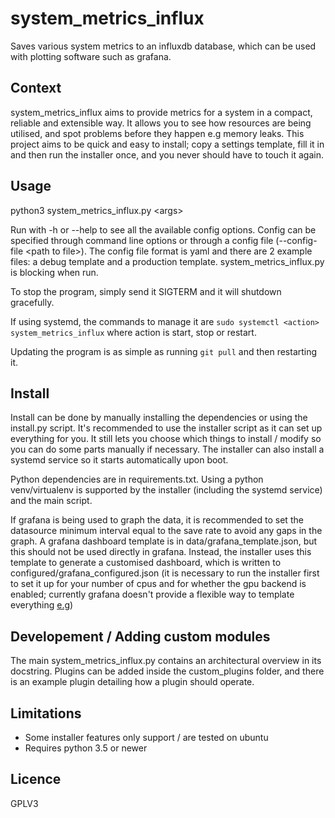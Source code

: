 # system_metrics_influx

Saves various system metrics to an influxdb database, which can be used with plotting software such as grafana.

## Context

system_metrics_influx aims to provide metrics for a system in a compact, reliable and extensible way. It allows you to see how resources are being utilised, and spot problems before they happen e.g memory leaks. This project aims to be quick and easy to install; copy a settings template, fill it in and then run the installer once, and you never should have to touch it again.

## Usage

python3 system_metrics_influx.py \<args>

Run with -h or --help to see all the available config options. Config can be specified through command line options or through a config file (--config-file \<path to file>). The config file format is yaml and there are 2 example files: a debug template and a production template. system_metrics_influx.py is blocking when run.

To stop the program, simply send it SIGTERM and it will shutdown gracefully.

If using systemd, the commands to manage it are `sudo systemctl <action> system_metrics_influx` where action is start, stop or restart.

Updating the program is as simple as running `git pull` and then restarting it.

## Install

Install can be done by manually installing the dependencies or using the install.py script. It's recommended to use the installer script as it can set up everything for you. It still lets you choose which things to install / modify so you can do some parts manually if necessary. The installer can also install a systemd service so it starts automatically upon boot.

Python dependencies are in requirements.txt. Using a python venv/virtualenv is supported by the installer (including the systemd service) and the main script.

If grafana is being used to graph the data, it is recommended to set the datasource minimum interval equal to the save rate to avoid any gaps in the graph. A grafana dashboard template is in data/grafana_template.json, but this should not be used directly in grafana. Instead, the installer uses this template to generate a customised dashboard, which is written to configured/grafana_configured.json (it is necessary to run the installer first to set it up for your number of cpus and for whether the gpu backend is enabled; currently grafana doesn't provide a flexible way to template everything [e.g](https://github.com/grafana/grafana/issues/3935))

## Developement / Adding custom modules

The main system_metrics_influx.py contains an architectural overview in its docstring. Plugins can be added inside the custom_plugins folder, and there is an example plugin detailing how a plugin should operate.

## Limitations

- Some installer features only support / are tested on ubuntu
- Requires python 3.5 or newer

## Licence

GPLV3
